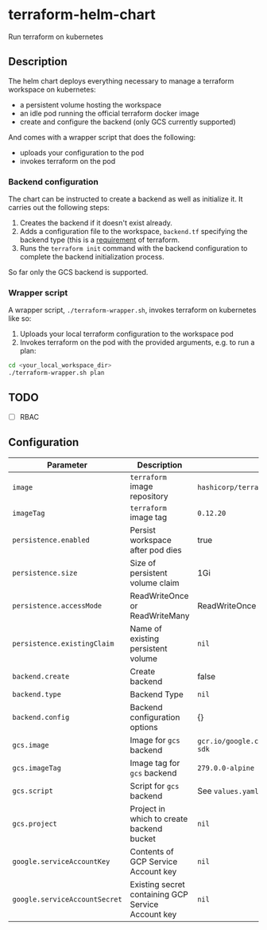 # terraform-helm-chart
Run terraform on kubernetes

## Description

The helm chart deploys everything necessary to manage a terraform workspace on kubernetes:

* a persistent volume hosting the workspace
* an idle pod running the official terraform docker image
* create and configure the backend (only GCS currently supported)

And comes with a wrapper script that does the following:

* uploads your configuration to the pod
* invokes terraform on the pod

### Backend configuration

The chart can be instructed to create a backend as well as initialize it. It carries out the following steps:

1. Creates the backend if it doesn't exist already.
2. Adds a configuration file to the workspace, `backend.tf` specifying the backend type (this is a [requirement](https://www.terraform.io/docs/backends/config.html) of terraform.
3. Runs the `terraform init` command with the backend configuration to complete the backend initialization process.

So far only the GCS backend is supported.

### Wrapper script

A wrapper script, `./terraform-wrapper.sh`, invokes terraform on kubernetes like so:

1. Uploads your local terraform configuration to the workspace pod
2. Invokes terraform on the pod with the provided arguments, e.g. to run a plan:

```bash
cd <your_local_workspace_dir>
./terraform-wrapper.sh plan
```

## TODO

- [ ] RBAC

## Configuration

| Parameter | Description | Default |
|-|-|-|
| `image` | `terraform` image repository | `hashicorp/terraform` |
| `imageTag` | `terraform` image tag | `0.12.20` |
| `persistence.enabled` | Persist workspace after pod dies | true |
| `persistence.size` | Size of persistent volume claim | 1Gi |
| `persistence.accessMode` | ReadWriteOnce or ReadWriteMany | ReadWriteOnce |
| `persistence.existingClaim` | Name of existing persistent volume | `nil` |
| `backend.create` | Create backend | false |
| `backend.type` | Backend Type | `nil` |
| `backend.config` | Backend configuration options | {} |
| `gcs.image` | Image for `gcs` backend | `gcr.io/google.com/cloudsdktool/cloud-sdk` |
| `gcs.imageTag` | Image tag for `gcs` backend | `279.0.0-alpine` |
| `gcs.script` | Script for `gcs` backend | See `values.yaml` |
| `gcs.project` | Project in which to create backend bucket | `nil` |
| `google.serviceAccountKey` | Contents of GCP Service Account key |  `nil` |
| `google.serviceAccountSecret` | Existing secret containing GCP Service Account key |  `nil` |
